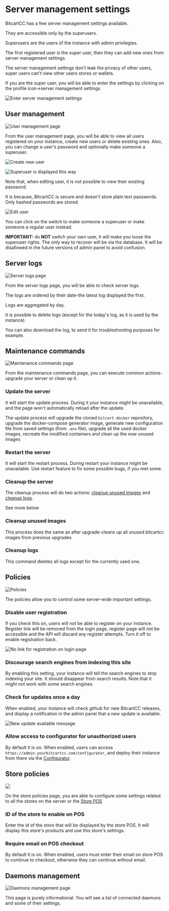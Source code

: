 # Server management settings

BitcartCC has a few server management settings available.

They are accessible only by the superusers.

Superusers are the users of the instance with admin privilegies.

The first registered user is the super user, then they can add new ones from server management settings.

The server management settings don't leak the privacy of other users, super users can't view other users stores or wallets.

If you are the super user, you will be able to enter the settings by clicking on the profile icon-&gt;server management settings

![Enter server management settings](../.gitbook/assets/server_management_enter.png)

## User management

![User management page](../.gitbook/assets/user_management.png)

From the user management page, you will be able to view all users registered on your instance, create new users or delete existing ones. Also, you can change a user's password and optionally make someone a superuser.

![Create new user](../.gitbook/assets/create_user.png)

![Superuser is displayed this way](../.gitbook/assets/superuser.png)

Note that, when editing user, it is not possible to view their existing password.

It is because, BitcartCC is secure and doesn't store plain text passwords. Only hashed passwords are stored.

![Edit user](../.gitbook/assets/edit_user.png)

You can click on the switch to make someone a superuser or make someone a regular user instead.

**IMPORTANT:** do **NOT** switch your own user, it will make you loose the superuser rights. The only way to recover will be via the database. It will be disallowed in the future versions of admin panel to avoid confusion.

## Server logs

![Server logs page](../.gitbook/assets/server_logs.png)

From the server logs page, you will be able to check server logs.

The logs are ordered by their date-the latest log displayed the first.

Logs are aggregated by day.

It is possible to delete logs \(except for the today's log, as it is used by the instance\).

You can also download the log, to send it for troubleshooting purposes for example.

## Maintenance commands

![Maintenance commands page](../.gitbook/assets/maintenance_commands.png)

From the maintenance commands page, you can execute common actions-upgrade your server or clean up it.

### Update the server

It will start the update process. During it your instance might be unavailable, and the page won't automatically reload after the update.

The update process will upgrade the cloned `bitcart-docker` repository, upgrade the docker-compose generator image, generate new configuration file from saved settings \(from `.env` file\), upgrade all the used docker images, recreate the modified containers and clean up the now unused images

### Restart the server

It will start the restart process. During restart your instance might be unavailable. Use restart feature to fix some possible bugs, if you met some.

### Cleanup the server

The cleanup process will do two actions: [cleanup unused images](server-management-settings.md#cleanup-unused-images) and [cleanup logs](server-management-settings.md#cleanup-logs).

See more below

### Cleanup unused images

This process does the same as after upgrade-cleans up all unused bitcartcc images from previous upgrades

### Cleanup logs

This command deletes all logs except for the currently used one.

## Policies

![Policies](../.gitbook/assets/policies.png)

The policies allow you to control some server-wide important settings.

### Disable user registration

If you check this on, users will not be able to register on your instance. Register link will be removed from the login page, register page will not be accessible and the API will discard any register attempts. Turn it off to enable registration back.

![No link for registration on login page](../.gitbook/assets/register_no_link.png)

### Discourage search engines from indexing this site

By enabling this setting, your instance will tell the search engines to stop indexing your site. It should disappear from search results. Note that it might not work with some search engines.

### Check for updates once a day

When enabled, your instance will check github for new BitcartCC releases, and display a notification in the admin panel that a new update is available.

![New update available message](../.gitbook/assets/new_update.jpg)

### Allow access to configurator for unauthorized users

By default it is on. When enabled, users can access `https://admin.yourbitcartcc.com/configurator`, and deploy their instance from there via the [Configurator](configurator.md).

## Store policies

![](../.gitbook/assets/store_policies%20%281%29.png)

On the store policies page, you are able to configure some settings related to all the stores on the server or the [Store POS](store-pos.md)

### ID of the store to enable on POS

Enter the id of the store that will be displayed by the store POS. It will display this store's products and use this store's settings.

### Require email on POS checkout

By default it is on. When enabled, users must enter their email on store POS to continue to checkout, otherwise they can continue without email.

## Daemons management

![Daemons management page](../.gitbook/assets/daemons_management.png)

This page is purely informational. You will see a list of connected daemons and some of their settings.

